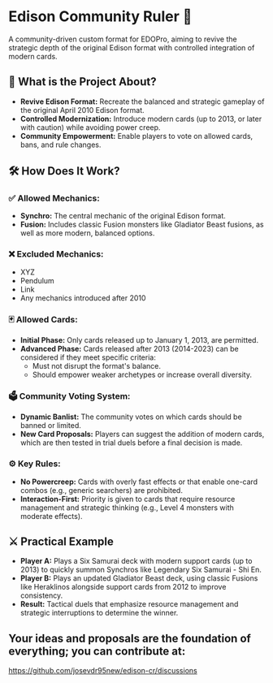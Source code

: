 # Edison Community Ruler 📜

A community-driven custom format for EDOPro, aiming to revive the strategic depth of the original Edison format with controlled integration of modern cards.

## 🎯 What is the Project About?

*   **Revive Edison Format:** Recreate the balanced and strategic gameplay of the original April 2010 Edison format.
*   **Controlled Modernization:** Introduce modern cards (up to 2013, or later with caution) while avoiding power creep.
*   **Community Empowerment:** Enable players to vote on allowed cards, bans, and rule changes.

## 🛠️ How Does It Work?

### ✅ Allowed Mechanics:

*   **Synchro:** The central mechanic of the original Edison format.
*   **Fusion:** Includes classic Fusion monsters like Gladiator Beast fusions, as well as more modern, balanced options.

### ❌ Excluded Mechanics:

*   XYZ
*   Pendulum
*   Link
*   Any mechanics introduced after 2010

### 🃏 Allowed Cards:

*   **Initial Phase:** Only cards released up to January 1, 2013, are permitted.
*   **Advanced Phase:** Cards released after 2013 (2014-2023) can be considered if they meet specific criteria:
    *   Must not disrupt the format's balance.
    *   Should empower weaker archetypes or increase overall diversity.

### 🗳️ Community Voting System:

*   **Dynamic Banlist:** The community votes on which cards should be banned or limited.
*   **New Card Proposals:** Players can suggest the addition of modern cards, which are then tested in trial duels before a final decision is made.

### ⚙️ Key Rules:

*   **No Powercreep:** Cards with overly fast effects or that enable one-card combos (e.g., generic searchers) are prohibited.
*   **Interaction-First:** Priority is given to cards that require resource management and strategic thinking (e.g., Level 4 monsters with moderate effects).

## ⚔️ Practical Example

*   **Player A:** Plays a Six Samurai deck with modern support cards (up to 2013) to quickly summon Synchros like Legendary Six Samurai - Shi En.
*   **Player B:** Plays an updated Gladiator Beast deck, using classic Fusions like Heraklinos alongside support cards from 2012 to improve consistency.
*   **Result:** Tactical duels that emphasize resource management and strategic interruptions to determine the winner.

## Your ideas and proposals are the foundation of everything; you can contribute at:
https://github.com/josevdr95new/edison-cr/discussions
